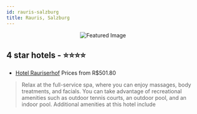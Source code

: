 ```yaml
---
id: rauris-salzburg
title: Rauris, Salzburg
---
```


<center><img src="https://i.travelapi.com/hotels/9000000/8010000/8001600/8001544/36bb05b6_z.jpg" alt="Featured Image" /></center>


##  4 star hotels - ⭐️⭐️⭐️⭐️

-    [Hotel Rauriserhof](https://us.hurb.com/hotels/rauris/hotel-rauriserhof-JNP-JP870683?cmp=18055) Prices from R$501.80
   > Relax at the full-service spa, where you can enjoy massages, body treatments, and facials. You can take advantage of recreational amenities such as outdoor tennis courts, an outdoor pool, and an indoor pool. Additional amenities at this hotel include
